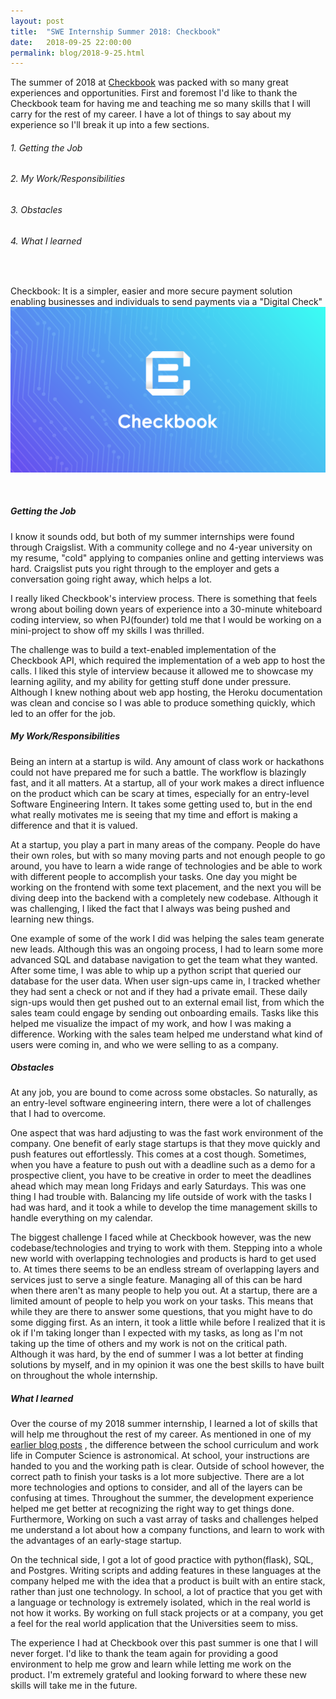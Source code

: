 ```yaml
---
layout: post
title:  "SWE Internship Summer 2018: Checkbook"
date:   2018-09-25 22:00:00
permalink: blog/2018-9-25.html
---
```


The summer of 2018 at <a href="https://Checkbook.io" target="_blank">Checkbook</a> was packed with so many great experiences and opportunities. First and foremost I'd like to thank the Checkbook team for having me and teaching me so many skills that I will carry for the rest of my career. I have a lot of things to say about my experience so I'll break it up into a few sections.

###### 1. Getting the Job
###### 2. My Work/Responsibilities
###### 3. Obstacles
###### 4. What I learned
<br/>


Checkbook: It is a simpler, easier and more secure payment solution enabling businesses and individuals to send payments via a "Digital Check"
<img src="/assets/checkbook.png">


<br/>

##### Getting the Job

I know it sounds odd, but both of my summer internships were found through Craigslist. With a community college and no 4-year university on my resume, "cold" applying to companies online and getting interviews was hard. Craigslist puts you right through to the employer and gets a conversation going right away, which helps a lot.

I really liked Checkbook's interview process. There is something that feels wrong about boiling down years of experience into a 30-minute whiteboard coding interview, so when PJ(founder) told me that I would be working on a mini-project to show off my skills I was thrilled. 

The challenge was to build a text-enabled implementation of the Checkbook API, which required the implementation of a web app to host the calls. I liked this style of interview because it allowed me to showcase my learning agility, and my ability for getting stuff done under pressure. Although I knew nothing about web app hosting, the Heroku documentation was clean and concise so I was able to produce something quickly, which led to an offer for the job.

##### My Work/Responsibilities

Being an intern at a startup is wild. Any amount of class work or hackathons could not have prepared me for such a battle. The workflow is blazingly fast, and it all matters. At a startup, all of your work makes a direct influence on the product which can be scary at times, especially for an entry-level Software Engineering Intern. It takes some getting used to, but in the end what really motivates me is seeing that my time and effort is making a difference and that it is valued. 

At a startup, you play a part in many areas of the company. People do have their own roles, but with so many moving parts and not enough people to go around, you have to learn a wide range of technologies and be able to work with different people to accomplish your tasks. One day you might be working on the frontend with some text placement, and the next you will be diving deep into the backend with a completely new codebase. Although it was challenging, I liked the fact that I always was being pushed and learning new things. 

One example of some of the work I did was helping the sales team generate new leads. Although this was an ongoing process, I had to learn some more advanced SQL and database navigation to get the team what they wanted. After some time, I was able to whip up a python script that queried our database for the user data. When user sign-ups came in, I tracked whether they had sent a check or not and if they had a private email. These daily sign-ups would then get pushed out to an external email list, from which the sales team could engage by sending out onboarding emails. Tasks like this helped me visualize the impact of my work, and how I was making a difference. Working with the sales team helped me understand what kind of users were coming in, and who we were selling to as a company.

##### Obstacles

At any job, you are bound to come across some obstacles. So naturally, as an entry-level software engineering intern, there were a lot of challenges that I had to overcome. 

One aspect that was hard adjusting to was the fast work environment of the company. One benefit of early stage startups is that they move quickly and push features out effortlessly. This comes at a cost though. Sometimes, when you have a feature to push out with a deadline such as a demo for a prospective client, you have to be creative in order to meet the deadlines ahead which may mean long Fridays and early Saturdays. This was one thing I had trouble with. Balancing my life outside of work with the tasks I had was hard, and it took a while to develop the time management skills to handle everything on my calendar. 

The biggest challenge I faced while at Checkbook however, was the new codebase/technologies and trying to work with them. Stepping into a whole new world with overlapping technologies and products is hard to get used to. At times there seems to be an endless stream of overlapping layers and services just to serve a single feature. Managing all of this can be hard when there aren't as many people to help you out. At a startup, there are a limited amount of people to help you work on your tasks. This means that while they are there to answer some questions, that you might have to do some digging first. As an intern, it took a little while before I realized that it is ok if I'm taking longer than I expected with my tasks, as long as I'm not taking up the time of others and my work is not on the critical path. Although it was hard, by the end of summer I was a lot better at finding solutions by myself, and in my opinion it was one the best skills to have built on throughout the whole internship.

##### What I learned

Over the course of my 2018 summer internship, I learned a lot of skills that will help me throughout the rest of my career. As mentioned in one of my <a href="http://collinhurst.com/blog/11-15-2017" target="_blank">earlier blog posts</a> , the difference between the school curriculum and work life in Computer Science is astronomical. At school, your instructions are handed to you and the working path is clear. Outside of school however, the correct path to finish your tasks is a lot more subjective. There are a lot more technologies and options to consider, and all of the layers can be confusing at times. Throughout the summer, the development experience helped me get better at recognizing the right way to get things done. Furthermore, Working on such a vast array of tasks and challenges helped me understand a lot about how a company functions, and learn to work with the advantages of an early-stage startup. 

On the technical side, I got a lot of good practice with python(flask), SQL, and Postgres. Writing scripts and adding features in these languages at the company helped me with the idea that a product is built with an entire stack, rather than just one technology. In school, a lot of practice that you get with a language or technology is extremely isolated, which in the real world is not how it works. By working on full stack projects or at a company, you get a feel for the real world application that the Universities seem to miss.

The experience I had at Checkbook over this past summer is one that I will never forget. I'd like to thank the team again for providing a good environment to help me grow and learn while letting me work on the product. I'm extremely grateful and looking forward to where these new skills will take me in the future. 





